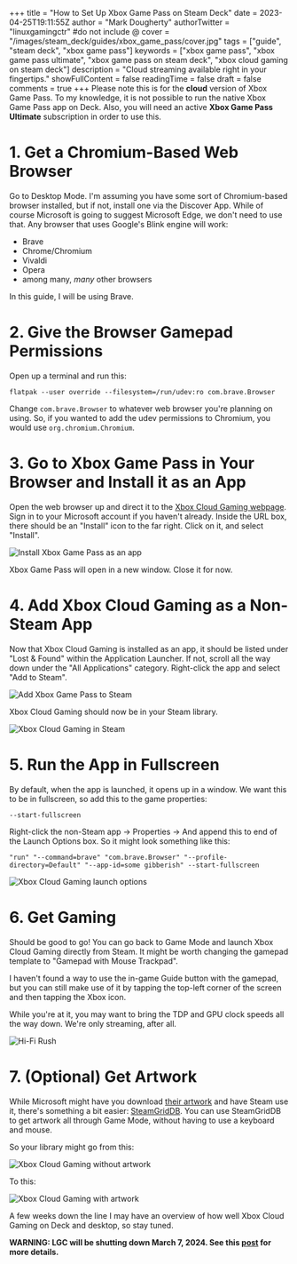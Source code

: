 +++
title = "How to Set Up Xbox Game Pass on Steam Deck"
date = 2023-04-25T19:11:55Z
author = "Mark Dougherty"
authorTwitter = "linuxgamingctr" #do not include @
cover = "/images/steam_deck/guides/xbox_game_pass/cover.jpg"
tags = ["guide", "steam deck", "xbox game pass"]
keywords = ["xbox game pass", "xbox game pass ultimate", "xbox game pass on steam deck", "xbox cloud gaming on steam deck"]
description = "Cloud streaming available right in your fingertips."
showFullContent = false
readingTime = false
draft = false
comments = true
+++
Please note this is for the **cloud** version of Xbox Game Pass. To my knowledge, it is not possible to run the native Xbox Game Pass app on Deck. Also, you will need an active **Xbox Game Pass Ultimate** subscription in order to use this.

# 1. Get a Chromium-Based Web Browser
Go to Desktop Mode. I'm assuming you have some sort of Chromium-based browser installed, but if not, install one via the Discover App. While of course Microsoft is going to suggest Microsoft Edge, we don't need to use that. Any browser that uses Google's Blink engine will work:
- Brave
- Chrome/Chromium
- Vivaldi
- Opera
- among many, *many* other browsers

In this guide, I will be using Brave.

# 2. Give the Browser Gamepad Permissions
Open up a terminal and run this:

`flatpak --user override --filesystem=/run/udev:ro com.brave.Browser`

Change `com.brave.Browser` to whatever web browser you're planning on using. So, if you wanted to add the udev permissions to Chromium, you would use `org.chromium.Chromium`.

# 3. Go to Xbox Game Pass in Your Browser and Install it as an App
Open the web browser up and direct it to the [Xbox Cloud Gaming webpage](https://xbox.com/play). Sign in to your Microsoft account if you haven't already. Inside the URL box, there should be an "Install" icon to the far right. Click on it, and select "Install".

![Install Xbox Game Pass as an app](/images/steam_deck/guides/xbox_game_pass/install_as_app.webp)

Xbox Game Pass will open in a new window. Close it for now.

# 4. Add Xbox Cloud Gaming as a Non-Steam App
Now that Xbox Cloud Gaming is installed as an app, it should be listed under "Lost & Found" within the Application Launcher. If not, scroll all the way down under the "All Applications" category. Right-click the app and select "Add to Steam".

![Add Xbox Game Pass to Steam](/images/steam_deck/guides/xbox_game_pass/add_xcg_to_steam.webp)

Xbox Cloud Gaming should now be in your Steam library.

![Xbox Cloud Gaming in Steam](/images/steam_deck/guides/xbox_game_pass/xcg_in_steam.webp)

# 5. Run the App in Fullscreen
By default, when the app is launched, it opens up in a window. We want this to be in fullscreen, so add this to the game properties:

`--start-fullscreen`

Right-click the non-Steam app -> Properties -> And append this to end of the Launch Options box. So it might look something like this:

`"run" "--command=brave" "com.brave.Browser" "--profile-directory=Default" "--app-id=some gibberish" --start-fullscreen`

![Xbox Cloud Gaming launch options](/images/steam_deck/guides/xbox_game_pass/launch_options.webp)

# 6. Get Gaming
Should be good to go! You can go back to Game Mode and launch Xbox Cloud Gaming directly from Steam. It might be worth changing the gamepad template to "Gamepad with Mouse Trackpad".

I haven't found a way to use the in-game Guide button with the gamepad, but you can still make use of it by tapping the top-left corner of the screen and then tapping the Xbox icon.

While you're at it, you may want to bring the TDP and GPU clock speeds all the way down. We're only streaming, after all.

![Hi-Fi Rush](/images/steam_deck/guides/xbox_game_pass/hifi.jpg)

# 7. (Optional) Get Artwork
While Microsoft might have you download [their artwork](https://support.microsoft.com/en-us/topic/xbox-cloud-gaming-in-microsoft-edge-with-steam-deck-43dd011b-0ce8-4810-8302-965be6d53296) and have Steam use it, there's something a bit easier: [SteamGridDB](https://linuxgamingcentral.com/posts/steamgriddb/). You can use SteamGridDB to get artwork all through Game Mode, without having to use a keyboard and mouse.

So your library might go from this:

![Xbox Cloud Gaming without artwork](/images/steam_deck/guides/xbox_game_pass/without_artwork.jpg)

To this:

![Xbox Cloud Gaming with artwork](/images/steam_deck/guides/xbox_game_pass/with_artwork.jpg)

A few weeks down the line I may have an overview of how well Xbox Cloud Gaming on Deck and desktop, so stay tuned.

**WARNING: LGC will be shutting down March 7, 2024. See this [post](https://linuxgamingcentral.com/posts/the-end-of-lgc/) for more details.**
